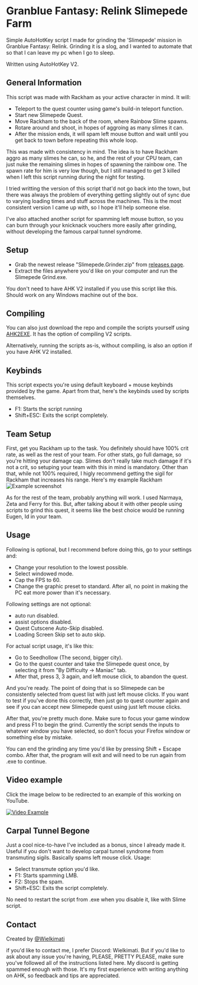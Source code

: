 # Granblue Fantasy: Relink Slimepede Farm
Simple AutoHotKey script I made for grinding the 'Slimepede' mission in Granblue Fantasy: Relink. Grinding it is a slog, and I wanted to automate that so that I can leave my pc when I go to sleep.

Written using AutoHotKey V2.
## General Information
This script was made with Rackham as your active character in mind. It will:
- Teleport to the quest counter using game's build-in teleport function.
- Start new Slimepede Quest.
- Move Rackham to the back of the room, where Rainbow Slime spawns.
- Rotare around and shoot, in hopes of aggroing as many slimes it can.
- After the mission ends, it will spam left mouse button and wait until you get back to town before repeating this whole loop.

This was made with consistency in mind. The idea is to have Rackham aggro as many slimes he can, so he, and the rest of your CPU team, can just nuke the remaining slimes in hopes of spawning the rainbow one. The spawn rate for him is very low though, but I still managed to get 3 killed when I left this script running during the night for testing.

I tried writting the version of this script that'd not go back into the town, but there was always the problem of everything getting slightly out of sync due to varying loading times and stuff across the machines. This is the most consistent version I came up with, so I hope it'll help someone else.

I've also attached another script for spamming left mouse button, so you can burn through your knicknack vouchers more easily after grinding, without developing the famous carpal tunnel syndrome.
## Setup
- Grab the newest release "Slimepede.Grinder.zip" from [releases page](https://github.com/Wielkimati/GBFR-Slimepede-Farm/releases).
- Extract the files anywhere you'd like on your computer and run the Slimepede Grind.exe.

You don't need to have AHK V2 installed if you use this script like this. Should work on any Windows machine out of the box.
## Compiling
You can also just download the repo and compile the scripts yourself using [AHK2EXE](https://github.com/AutoHotkey/Ahk2Exe/releases/tag/Ahk2Exe1.1.37.01c). It has the option of compiling V2 scripts.

Alternatively, running the scripts as-is, without compiling, is also an option if you have AHK V2 installed.

## Keybinds
This script expects you're using default keyboard + mouse keybinds provided by the game.
Apart from that, here's the keybinds used by scripts themselves.

- F1: Starts the script running
- Shift+ESC: Exits the script completely.
## Team Setup
First, get you Rackham up to the task. You definitely should have 100% crit rate, as well as the rest of your team. For other stats, go full damage, so you're hitting your damage cap. Slimes don't really take much damage if it's not a crit, so setuping your team with this in mind is mandatory.
Other than that, while not 100% required, I higly recommend getting the sigil for Rackham that increases his range.
Here's my example Rackham
![Example screenshot](https://github.com/Wielkimati/GBFR-Slimepede-Farm/blob/main/RepoImages/ExampleRackham.jpg)

As for the rest of the team, probably anything will work. I used Narmaya, Zeta and Ferry for this. But, after talking about it with other people using scripts to grind this quest, it seems like the best choice would be running Eugen, Id in your team.
## Usage
Following is optional, but I recommend before doing this, go to your settings and:
- Change your resolution to the lowest possible.
- Select windowed mode.
- Cap the FPS to 60.
- Change the graphic preset to standard.
After all, no point in making the PC eat more power than it's necessary.

Following settings are not optional:
- auto run disabled.
- assist options disabled.
- Quest Cutscene Auto-Skip disabled.
- Loading Screen Skip set to auto skip.

For actual script usage, it's like this:
- Go to Seedhollow (The second, bigger city).
- Go to the quest counter and take the Slimepede quest once, by selecting it from "By Difficulty -> Maniac" tab.
- After that, press 3, 3 again, and left mouse click, to abandon the quest.

And you're ready. The point of doing that is so Slimepede can be consistently selected from quest list with just left mouse clicks. If you want to test if you've done this correctly, then just go to quest counter again and see if you can accept new Slimepede quest using just left mouse clicks.

After that, you're pretty much done. Make sure to focus your game window and press F1 to begin the grind.
Currently the script sends the inputs to whatever window you have selected, so don't focus your Firefox window or something else by mistake.

You can end the grinding any time you'd like by pressing Shift + Escape combo. After that, the program will exit and will need to be run again from .exe to continue.
## Video example
Click the image below to be redirected to an example of this working on YouTube.

[![Video Example](https://img.youtube.com/vi/vcAemD-vFag/0.jpg)](https://www.youtube.com/watch?v=vcAemD-vFag "Video Example")
## Carpal Tunnel Begone
Just a cool nice-to-have I've included as a bonus, since I already made it. Useful if you don't want to develop carpal tunnel syndrome from transmuting sigils.
Basically spams left mouse click. Usage:
- Select transmute option you'd like.
- F1: Starts spamming LMB.
- F2: Stops the spam.
- Shift+ESC: Exits the script completely.

No need to restart the script from .exe when you disable it, like with Slime script.
## Contact
Created by [@Wielkimati](https://github.com/Wielkimati)

if you'd like to contact me, I prefer Discord: Wielkimati.
But if you'd like to ask about any issue you're having, PLEASE, PRETTY PLEASE, make sure you've followed all of the instructions listed here. My discord is getting spammed enough with those.
It's my first experience with writing anything on AHK, so feedback and tips are appreciated.
